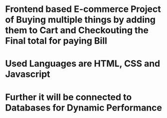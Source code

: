 # Frontend based E-commerce Project of Buying multiple things by adding them to Cart and Checkouting the Final total for paying Bill
# Used Languages are HTML, CSS and Javascript
# Further it will be connected to Databases for Dynamic Performance